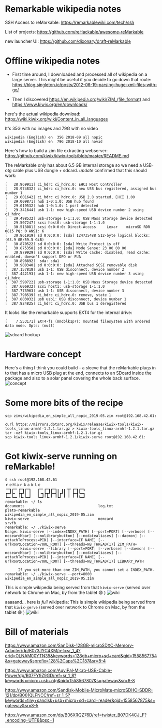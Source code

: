 # Remarkable wikipedia notes

SSH Access to reMarkable: https://remarkablewiki.com/tech/ssh

List of projects: https://github.com/reHackable/awesome-reMarkable

new launcher UI:
https://github.com/dixonary/draft-reMarkable


# Offline wikipedia notes

* First time around, I downloaded and processed all of wikipedia on a large server. This might be useful if you decide to go down that route: https://blog.singleton.io/posts/2012-06-19-parsing-huge-xml-files-with-go/

* Then I discovered 
https://en.wikipedia.org/wiki/ZIM_(file_format)
and
https://www.kiwix.org/en/downloads/

here's the actual wikipedia download:
https://wiki.kiwix.org/wiki/Content_in_all_languages

It's 35G with no images and 79G with no video
```
wikipedia (English)	en	35G	2018-09	all nopic
wikipedia (English)	en	79G	2018-10	all novid
```

Here's how to build a zim file extracting webserver:
https://github.com/kiwix/kiwix-tools/blob/master/README.md

The reMarkable only has about 6.5 GB internal storage so we need a USB-otg cable plus USB dongle + sdcard.
*update*
confirmed that this should work:
```
[   28.969911] ci_hdrc ci_hdrc.0: EHCI Host Controller
[   28.974832] ci_hdrc ci_hdrc.0: new USB bus registered, assigned bus number 1
[   29.001642] ci_hdrc ci_hdrc.0: USB 2.0 started, EHCI 1.00
[   29.009871] hub 1-0:1.0: USB hub found
[   29.019532] hub 1-0:1.0: 1 port detected
[   29.341644] usb 1-1: new high-speed USB device number 2 using ci_hdrc
[   29.498532] usb-storage 1-1:1.0: USB Mass Storage device detected
[   29.507247] scsi host0: usb-storage 1-1:1.0
[   30.513081] scsi 0:0:0:0: Direct-Access     Lexar    microSD RDR      0815 PQ: 0 ANSI: 6
[   30.861919] sd 0:0:0:0: [sda] 124735488 512-byte logical blocks: (63.9 GB/59.5 GiB)
[   30.870522] sd 0:0:0:0: [sda] Write Protect is off
[   30.875358] sd 0:0:0:0: [sda] Mode Sense: 23 00 00 00
[   30.879929] sd 0:0:0:0: [sda] Write cache: disabled, read cache: enabled, doesn't support DPO or FUA
[   30.898892]  sda: sda1
[   30.908340] sd 0:0:0:0: [sda] Attached SCSI removable disk
[  387.157818] usb 1-1: USB disconnect, device number 2
[  387.442193] usb 1-1: new high-speed USB device number 3 using ci_hdrc
[  387.598722] usb-storage 1-1:1.0: USB Mass Storage device detected
[  387.606932] scsi host1: usb-storage 1-1:1.0
[  387.773963] usb 1-1: USB disconnect, device number 3
[  387.798539] ci_hdrc ci_hdrc.0: remove, state 1
[  387.803032] usb usb1: USB disconnect, device number 1
[  387.824825] ci_hdrc ci_hdrc.0: USB bus 1 deregistered
```

It looks like the remarkable supports EXT4 for the internal drive:
```
[    7.553171] EXT4-fs (mmcblk1p7): mounted filesystem with ordered data mode. Opts: (null)
```
![sdcard hookup](sdcard.jpg)

# Hardware concept

Here's a thing I think you could build - a sleeve that the reMarkable plugs in to that has a micro USB plug at the end, connects to an SDcard inside the package and also to a solar panel covering the whole back surface.
![concept](sketch.png)

# Some more bits of the recipe
```
scp zims/wikipedia_en_simple_all_nopic_2019-05.zim root@192.168.42.61:
```

```
curl https://mirrors.dotsrc.org/kiwix/release/kiwix-tools/kiwix-tools_linux-armhf-1.2.1.tar.gz > kiwix-tools_linux-armhf-1.2.1.tar.gz
tar -xzf kiwix-tools_linux-armhf-1.2.1.tar.gz
scp kiwix-tools_linux-armhf-1.2.1/kiwix-serve root@192.168.42.61:
```

# Got kiwix-serve running on reMarkable!
```
$ ssh root@192.168.42.61
ｒｅＭａｒｋａｂｌｅ
╺━┓┏━╸┏━┓┏━┓   ┏━╸┏━┓┏━┓╻ ╻╻╺┳╸┏━┓┏━┓
┏━┛┣╸ ┣┳┛┃ ┃   ┃╺┓┣┳┛┣━┫┃┏┛┃ ┃ ┣━┫┗━┓
┗━╸┗━╸╹┗╸┗━┛   ┗━┛╹┗╸╹ ╹┗┛ ╹ ╹ ╹ ╹┗━┛
remarkable: ~/ ls
documents                                  log.txt                                    plato-remarkable                           wikipedia_en_simple_all_nopic_2019-05.zim
kiwix-serve                                memcard                                    srvfb
remarkable: ~/ ./kiwix-serve 
Usage: kiwix-serve [--index=INDEX_PATH] [--port=PORT] [--verbose] [--nosearchbar] [--nolibrarybutton] [--nodatealiases] [--daemon] [--attachToProcess=PID] [--interface=IF_NAME] [--urlRootLocation=/URL_ROOT] [--threads=NB_THREAD(1)] ZIM_PATH+
       kiwix-serve --library [--port=PORT] [--verbose] [--daemon] [--nosearchbar] [--nolibrarybutton] [--nodatealiases] [--attachToProcess=PID] [--interface=IF_NAME] [--urlRootLocation=/URL_ROOT] [--threads=NB_THREAD(1)] LIBRARY_PATH 

      If you set more than one ZIM_PATH, you cannot set a INDEX_PATH.
remarkable: ~/ ./kiwix-serve --port=8000 wikipedia_en_simple_all_nopic_2019-05.zim 
```

This is simple wikipedia being served from that `kiwix-serve` (served over network to Chrome on Mac, by from the tablet :smile: )
![wiki](wikipedia.png)

aaaaand... here is *full* wikipedia:
This is simple wikipedia being served from that `kiwix-serve` (served over network to Chrome on Mac, by from the tablet :smile: )
![wiki](fullwikipedia.png)

# Bill of materials
https://www.amazon.com/SanDisk-128GB-microSDXC-Memory-Adapter/dp/B073JYC4XM/ref=sr_1_4?crid=OLNAM00YTN35&keywords=128gb+micro+sd+card&qid=1558567754&s=gateway&sprefix=128%2Caps%2C187&sr=8-4

https://www.amazon.com/AuviPal-Micro-USB-Cable-Power/dp/B07FY9Z9GD/ref=sr_1_8?keywords=micro+usb+otg&qid=1558567807&s=gateway&sr=8-8

https://www.amazon.com/Sandisk-Mobile-MicroMate-microSDHC-SDDR-121/dp/B001QLFNCC/ref=sr_1_5?keywords=tiny+sandisk+usb+micro+sd+card+reader&qid=1558567875&s=gateway&sr=8-5

https://www.amazon.com/dp/B06XRQZ76D/ref=twister_B07DK4CJLF?_encoding=UTF8&psc=1
